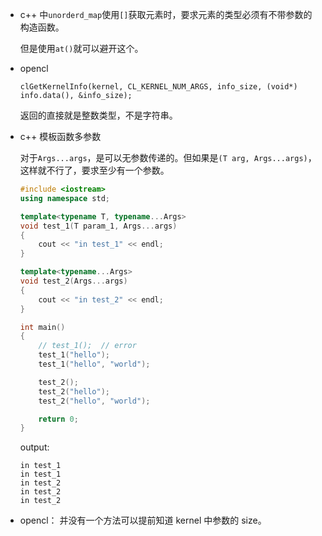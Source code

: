 * c++ 中`unorderd_map`使用`[]`获取元素时，要求元素的类型必须有不带参数的构造函数。

	但是使用`at()`就可以避开这个。

* opencl

	`clGetKernelInfo(kernel, CL_KERNEL_NUM_ARGS, info_size, (void*) info.data(), &info_size);`

	返回的直接就是整数类型，不是字符串。

* c++ 模板函数多参数

	对于`Args...args`，是可以无参数传递的。但如果是`(T arg, Args...args)`，这样就不行了，要求至少有一个参数。

	```cpp
	#include <iostream>
	using namespace std;

	template<typename T, typename...Args>
	void test_1(T param_1, Args...args)
	{
		cout << "in test_1" << endl;
	}

	template<typename...Args>
	void test_2(Args...args)
	{
		cout << "in test_2" << endl;
	}

	int main()
	{
		// test_1();  // error
		test_1("hello");
		test_1("hello", "world");

		test_2();
		test_2("hello");
		test_2("hello", "world");

		return 0;
	}
	```

	output:

	```
	in test_1
	in test_1
	in test_2
	in test_2
	in test_2
	```

* opencl： 并没有一个方法可以提前知道 kernel 中参数的 size。